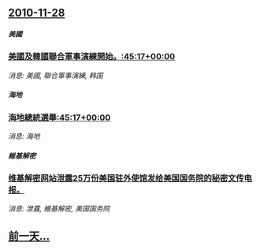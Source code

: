 ## [2010-11-28](/news/2010/11/28/index.md)

##### 美國
### [ 美國及韓國聯合軍事演練開始。:45:17+00:00](/news/2010/11/28/美國及韓國聯合軍事演練開始-45-17-00-00.md)
_消息: 美國, 聯合軍事演練, 韩国_

##### 海地
### [ 海地總統選舉:45:17+00:00](/news/2010/11/28/海地總統選舉-45-17-00-00.md)
_消息: 海地_

##### 維基解密
### [ 维基解密网站泄露25万份美国驻外使馆发给美国国务院的秘密文传电报。 ](/news/2010/11/28/维基解密网站泄露25万份美国驻外使馆发给美国国务院的秘密文传电报.md)
_消息: 泄露, 維基解密, 美国国务院_

## [前一天...](/news/2010/11/27/index.md)

